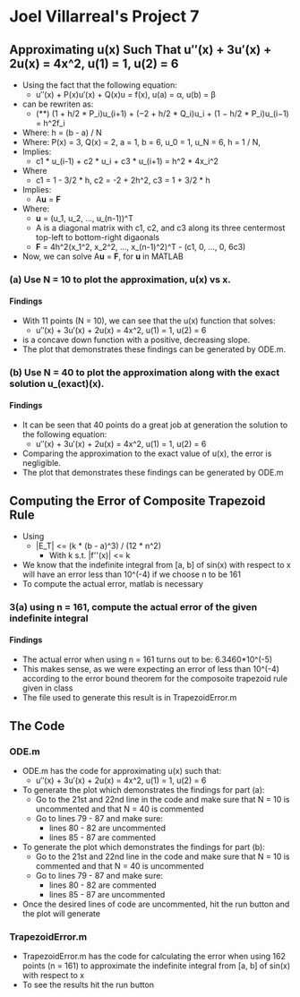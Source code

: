 # Joel Villarreal's Project 7

## Approximating u(x) Such That u′′(x) + 3u′(x) + 2u(x) = 4x^2, u(1) = 1, u(2) = 6

- Using the fact that the following equation:
  - u′′(x) + P(x)u′(x) + Q(x)u = f(x), u(a) = α, u(b) = β
- can be rewriten as: 
  - (**) (1 + h/2 * P_i)u_(i+1) + (−2 + h/2 * Q_i)u_i + (1 − h/2 * P_i)u_(i−1) = 
    h^2f_i
- Where: h = (b - a) / N
- Where: P(x) = 3, Q(x) = 2, a = 1, b = 6, u_0 = 1, u_N = 6, h = 1 / N,
- Implies:
  - c1 * u_(i-1) + c2 * u_i + c3 * u_(i+1) = h^2 * 4x_i^2
- Where
  - c1 = 1 - 3/2 * h, c2 = -2 + 2h^2, c3 = 1 + 3/2 * h
- Implies:
  - A**u** = **F**
- Where:
  - **u** = (u_1, u_2, ..., u_(n-1))^T
  - A is a diagonal matrix with c1, c2, and c3 along its three centermost 
    top-left to bottom-right digaonals
  - **F** = 4h^2(x_1^2, x_2^2, ..., x_(n-1)^2)^T - (c1, 0, ..., 0, 6c3)
- Now, we can solve A**u** = **F**, for **u** in MATLAB

### (a) Use N = 10 to plot the approximation, u(x) vs x.

#### Findings

- With 11 points (N = 10), we can see that the u(x) function that solves:
  - u′′(x) + 3u′(x) + 2u(x) = 4x^2, u(1) = 1, u(2) = 6
- is a concave down function with a positive, decreasing slope.
- The plot that demonstrates these findings can be generated by ODE.m.
  
### (b) Use N = 40 to plot the approximation along with the exact solution u_(exact)(x).

#### Findings

- It can be seen that 40 points do a great job at generation the solution to the 
  following equation:
  - u′′(x) + 3u′(x) + 2u(x) = 4x^2, u(1) = 1, u(2) = 6
- Comparing the approximation to the exact value of u(x), the error is 
  negligible.
- The plot that demonstrates these findings can be generated by ODE.m

## Computing the Error of Composite Trapezoid Rule

- Using 
  - |E_T| <= (k * (b - a)^3) / (12 * n^2)
    - With k s.t. |f''(x)| <= k
- We know that the indefinite integral from [a, b] of sin(x) with respect to x
  will have an error less than 10^(-4) if we choose n to be 161
- To compute the actual error, matlab is necessary

### 3(a) using n = 161, compute the actual error of the given indefinite integral

#### Findings

- The actual error when using n = 161 turns out to be: 
6.3460*10^(-5)
- This makes sense, as we were expecting an error of less than 10^(-4) according
  to the error bound theorem for the composoite trapezoid rule given in class
- The file used to generate this result is in TrapezoidError.m

## The Code

### ODE.m

- ODE.m has the code for approximating u(x) such that:
  - u′′(x) + 3u′(x) + 2u(x) = 4x^2, u(1) = 1, u(2) = 6
- To generate the plot which demonstrates the findings for part (a):
  - Go to the 21st and 22nd line in the code and make sure that N = 10 is 
    uncommented and that N = 40 is commented
  - Go to lines 79 - 87 and make sure: 
    - lines 80 - 82 are uncommented
    - lines 85 - 87 are commented
- To generate the plot which demonstrates the findings for part (b):
  - Go to the 21st and 22nd line in the code and make sure that N = 10 is 
    commented and that N = 40 is uncommented
  - Go to lines 79 - 87 and make sure: 
    - lines 80 - 82 are commented
    - lines 85 - 87 are uncommented
- Once the desired lines of code are uncommented, hit the run button and the 
  plot will generate

### TrapezoidError.m

- TrapezoidError.m has the code for calculating the error when using 162 points 
  (n = 161) to approximate the indefinite integral from [a, b] of sin(x) with 
  respect to x
- To see the results hit the run button
